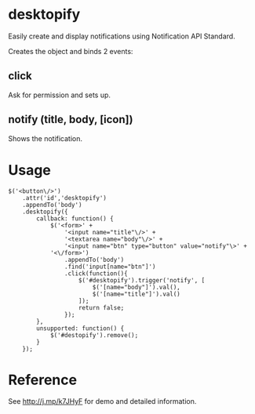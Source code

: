 # desktopify

Easily create and display notifications using Notification API Standard.

Creates the object and binds 2 events: 

## click

Ask for permission and sets up.

## notify (title, body, [icon])

Shows the notification.

# Usage

	$('<button\/>')
		.attr('id','desktopify')
		.appendTo('body')
		.desktopify({
			callback: function() {
				$('<form>' +
					'<input name="title"\/>' +
					'<textarea name="body"\/>' +
					'<input name="btn" type="button" value="notify"\>' +
				'<\/form>')
					.appendTo('body')
					.find('input[name="btn"]')
					.click(function(){
						$('#desktopify').trigger('notify', [
							$('[name="body"]').val(),
							$('[name="title"]').val()
						]);
						return false;
					});
			},
			unsupported: function() {
				$('#destopify').remove();
			}
		});


# Reference

See http://j.mp/k7JHyF for demo and detailed information.

